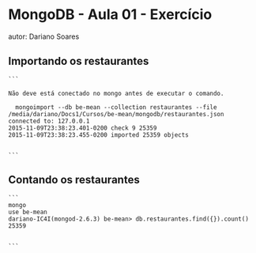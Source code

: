# MongoDB - Aula 01 - Exercício
autor: Dariano Soares

## Importando os restaurantes

	```

    Não deve está conectado no mongo antes de executar o comando.

      mongoimport --db be-mean --collection restaurantes --file /media/dariano/Docs1/Cursos/be-mean/mongodb/restaurantes.json
	connected to: 127.0.0.1
	2015-11-09T23:38:23.401-0200 check 9 25359
 	2015-11-09T23:38:23.455-0200 imported 25359 objects


    ```

## Contando os restaurantes

	```
    mongo
    use be-mean
    dariano-IC4I(mongod-2.6.3) be-mean> db.restaurantes.find({}).count()
    25359


    ```
